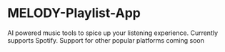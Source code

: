# MELODY-Playlist-App
AI powered music tools to spice up your listening experience. Currently supports Spotify. Support for other popular platforms coming soon
